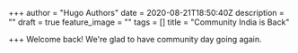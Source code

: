 +++
author = "Hugo Authors"
date = 2020-08-21T18:50:40Z
description = ""
draft = true
feature_image = ""
tags = []
title = "Community India is Back"

+++
Welcome back! We're glad to have community day going again.